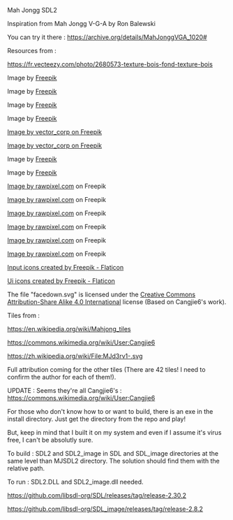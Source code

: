 Mah Jongg SDL2

Inspiration from Mah Jongg V-G-A by Ron Balewski

You can try it there : https://archive.org/details/MahJonggVGA_1020#

Resources from :

https://fr.vecteezy.com/photo/2680573-texture-bois-fond-texture-bois

Image by <a href="https://www.freepik.com/free-vector/flat-design-poker-table-background_88532214.htm">Freepik</a>

Image by <a href="https://www.freepik.com/free-vector/flat-design-poker-table-background_88532181.htm">Freepik</a>

Image by <a href="https://www.freepik.com/free-vector/flat-design-poker-table-background_88532193.htm#from_view=detail_serie">Freepik</a>

Image by <a href="https://www.freepik.com/free-vector/flat-design-poker-table-background_88532213.htm#from_view=detail_serie">Freepik</a>

<a href="https://www.freepik.com/free-ai-image/chinese-traditional-oriental-fantasy-temple_81438424.htm#fromView=search&page=1&position=1&uuid=350ecfa4-4106-4e0b-bde4-64b796c51cec">Image by vector_corp on Freepik</a>

<a href="https://www.freepik.com/free-ai-image/chinese-oriental-fantasy-temple-background_81438469.htm#fromView=search&page=1&position=4&uuid=350ecfa4-4106-4e0b-bde4-64b796c51cec">Image by vector_corp on Freepik</a>

Image by <a href="https://www.freepik.com/free-vector/flat-chinese-new-year-background_21675983.htm#&position=5&from_view=collections&uuid=652464a0-82f1-4d3a-9630-babf9ad712eb">Freepik</a>

Image by <a href="https://www.freepik.com/free-vector/flat-chinese-new-year-background_21675976.htm">Freepik</a>

<a href="https://www.freepik.com/free-vector/illustration-light-bulb-icon_2606117.htm#page=4&query=icon&position=2&from_view=author&uuid=cbe0c5bd-c42f-44c7-906b-507b3380a08f">Image by rawpixel.com</a> on Freepik

<a href="https://www.freepik.com/free-vector/illustration-circuit_2606103.htm#page=24&position=20&from_view=author&uuid=22e4fcfe-6581-4eaf-a408-998b0c8df1a2">Image by rawpixel.com</a> on Freepik

<a href="https://www.freepik.com/free-vector/illustration-exit-door_2606505.htm#page=17&position=11&from_view=author&uuid=22e4fcfe-6581-4eaf-a408-998b0c8df1a2">Image by rawpixel.com</a> on Freepik

<a href="https://www.freepik.com/free-vector/illustration-refresh-icon_2606150.htm#page=26&position=27&from_view=author&uuid=22e4fcfe-6581-4eaf-a408-998b0c8df1a2?log-in=email">Image by rawpixel.com</a> on Freepik

<a href="https://www.freepik.com/free-vector/illustration-magnifying-glass-icon_2606133.htm#page=13&position=14&from_view=author&uuid=22e4fcfe-6581-4eaf-a408-998b0c8df1a2">Image by rawpixel.com</a> on Freepik

<a href="https://www.freepik.com/free-vector/illustration-floppy-disk_2606511.htm#page=55&query=icon&position=27&from_view=author&uuid=4dbd38ca-b2f0-4714-a276-d68d4ae5cb95">Image by rawpixel.com</a> on Freepik

<a href="https://www.flaticon.com/free-icons/input" title="input icons">Input icons created by Freepik - Flaticon</a>

<a href="https://www.flaticon.com/free-icons/ui" title="ui icons">Ui icons created by Freepik - Flaticon</a>

The file "facedown.svg" is licensed under the <a href="https://en.wikipedia.org/wiki/Creative_Commons">Creative Commons</a>
<a href="https://creativecommons.org/licenses/by-sa/4.0/deed.en">Attribution-Share Alike 4.0 International</a> license (Based on Cangjie6's work).

Tiles from :

https://en.wikipedia.org/wiki/Mahjong_tiles

https://commons.wikimedia.org/wiki/User:Cangjie6

https://zh.wikipedia.org/wiki/File:MJd3rv1-.svg


Full attribution coming for the other tiles (There are 42 tiles! I need to confirm the author for each of them!).

UPDATE : Seems they're all Cangjie6's : https://commons.wikimedia.org/wiki/User:Cangjie6

For those who don't know how to or want to build, there is an exe in the install directory. Just get the directory from the repo and play!

But, keep in mind that I built it on my system and even if I assume it's virus free, I can't be absolutly sure.

To build : SDL2 and SDL2_image in SDL and SDL_image directories at the same level than MJSDL2 directory. The solution should find them with the relative path.

To run : SDL2.DLL and SDL2_image.dll needed.

https://github.com/libsdl-org/SDL/releases/tag/release-2.30.2

https://github.com/libsdl-org/SDL_image/releases/tag/release-2.8.2

